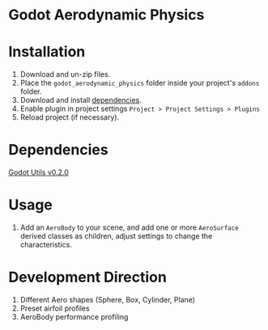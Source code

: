 # Godot Aerodynamic Physics

# Installation
1. Download and un-zip files.
2. Place the `godot_aerodynamic_physics` folder inside your project's `addons` folder.
3. Download and install [dependencies](#dependencies).
4. Enable plugin in project settings `Project > Project Settings > Plugins`
5. Reload project (if necessary).

# Dependencies
[Godot Utils v0.2.0](https://github.com/addmix/godot_utils/releases/tag/v0.2.0)

# Usage
1. Add an `AeroBody` to your scene, and add one or more `AeroSurface` derived classes as children, adjust settings to change the characteristics.

# Development Direction
1. Different Aero shapes (Sphere, Box, Cylinder, Plane)
2. Preset airfoil profiles
3. AeroBody performance profiling
